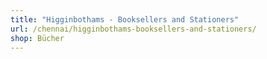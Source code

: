 ```yaml
---
title: "Higginbothams - Booksellers and Stationers"
url: /chennai/higginbothams-booksellers-and-stationers/
shop: Bücher
---
```


